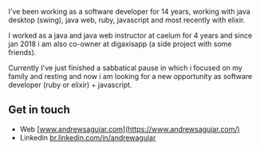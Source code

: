 I've been working as a software developer for 14 years, working with java desktop (swing), java web, ruby, javascript and most recently with elixir.

I worked as a java and java web instructor at caelum for 4 years and since jan 2018 i am also co-owner at digaxisapp (a side project with some friends).

Currently I've just finished a sabbatical pause in which i focused on my family and resting and now i am looking for a new opportunity as software developer (ruby or elixir) + javascript.

##  Get in touch

- Web [www.andrewsaguiar.com](https://www.andrewsaguiar.com/)
- Linkedin [br.linkedin.com/in/andrewaguiar](https://br.linkedin.com/in/andrewaguiar)
